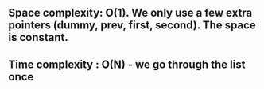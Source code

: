 ## Space complexity: O(1). We only use a few extra pointers (dummy, prev, first, second). The space is constant.

## Time complexity :  O(N) -  we go through the list once
